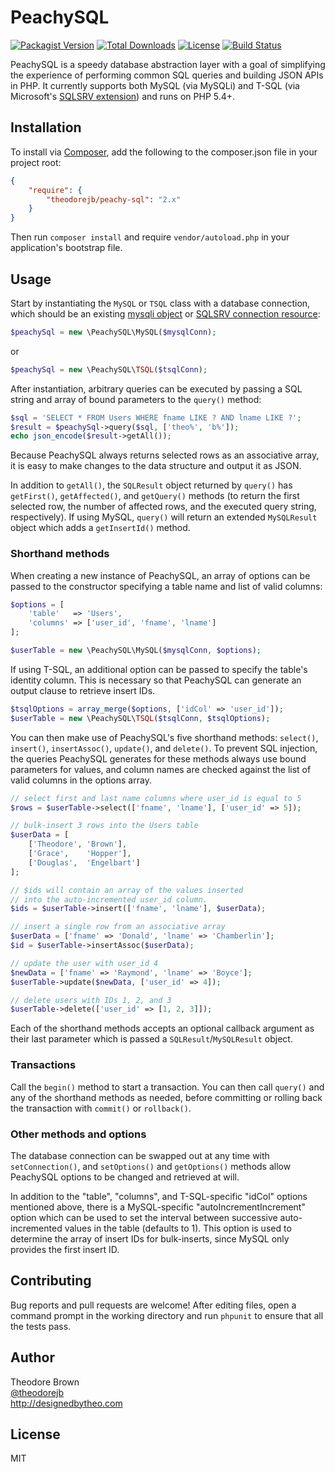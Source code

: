 # PeachySQL

[![Packagist Version](https://img.shields.io/packagist/v/theodorejb/peachy-sql.svg)](https://packagist.org/packages/theodorejb/peachy-sql) [![Total Downloads](https://img.shields.io/packagist/dt/theodorejb/peachy-sql.svg)](https://packagist.org/packages/theodorejb/peachy-sql) [![License](https://img.shields.io/packagist/l/theodorejb/peachy-sql.svg)](https://packagist.org/packages/theodorejb/peachy-sql) [![Build Status](https://travis-ci.org/theodorejb/peachy-sql.svg?branch=master)](https://travis-ci.org/theodorejb/peachy-sql)

PeachySQL is a speedy database abstraction layer with a goal of simplifying the experience of performing common SQL queries and building JSON APIs in PHP. It currently supports both MySQL (via MySQLi) and T-SQL (via Microsoft's [SQLSRV extension](http://www.php.net/manual/en/book.sqlsrv.php)) and runs on PHP 5.4+.

## Installation

To install via [Composer](https://getcomposer.org/), add the following to the composer.json file in your project root:

```json
{
    "require": {
        "theodorejb/peachy-sql": "2.x"
    }
}
```

Then run `composer install` and require `vendor/autoload.php` in your application's bootstrap file.

## Usage

Start by instantiating the `MySQL` or `TSQL` class with a database connection, which should be an existing [mysqli object](http://www.php.net/manual/en/mysqli.construct.php) or [SQLSRV connection resource](http://www.php.net/manual/en/function.sqlsrv-connect.php):

```php
$peachySql = new \PeachySQL\MySQL($mysqlConn);
```
or
```php
$peachySql = new \PeachySQL\TSQL($tsqlConn);
```

After instantiation, arbitrary queries can be executed by passing a SQL string and array of bound parameters to the `query()` method:

```php
$sql = 'SELECT * FROM Users WHERE fname LIKE ? AND lname LIKE ?';
$result = $peachySql->query($sql, ['theo%', 'b%']);
echo json_encode($result->getAll());
```

Because PeachySQL always returns selected rows as an associative array, it is easy to make changes to the data structure and output it as JSON.

In addition to `getAll()`, the `SQLResult` object returned by `query()` has `getFirst()`, `getAffected()`, and `getQuery()` methods (to return the first selected row, the number of affected rows, and the executed query string, respectively). If using MySQL, `query()` will return an extended `MySQLResult` object which adds a `getInsertId()` method.

### Shorthand methods

When creating a new instance of PeachySQL, an array of options can be passed to the constructor specifying a table name and list of valid columns:

```php
$options = [
    'table'   => 'Users',
	'columns' => ['user_id', 'fname', 'lname']
];

$userTable = new \PeachySQL\MySQL($mysqlConn, $options);
```

If using T-SQL, an additional option can be passed to specify the table's identity column. This is necessary so that PeachySQL can generate an output clause to retrieve insert IDs.

```php
$tsqlOptions = array_merge($options, ['idCol' => 'user_id']);
$userTable = new \PeachySQL\TSQL($tsqlConn, $tsqlOptions);
```

You can then make use of PeachySQL's five shorthand methods: `select()`, `insert()`, `insertAssoc()`, `update()`, and `delete()`. To prevent SQL injection, the queries PeachySQL generates for these methods always use bound parameters for values, and column names are checked against the list of valid columns in the options array.

```php
// select first and last name columns where user_id is equal to 5
$rows = $userTable->select(['fname', 'lname'], ['user_id' => 5]);

// bulk-insert 3 rows into the Users table
$userData = [
    ['Theodore', 'Brown'],
    ['Grace',    'Hopper'],
    ['Douglas',  'Engelbart']
];

// $ids will contain an array of the values inserted 
// into the auto-incremented user_id column.
$ids = $userTable->insert(['fname', 'lname'], $userData);

// insert a single row from an associative array
$userData = ['fname' => 'Donald', 'lname' => 'Chamberlin'];
$id = $userTable->insertAssoc($userData);

// update the user with user_id 4
$newData = ['fname' => 'Raymond', 'lname' => 'Boyce'];
$userTable->update($newData, ['user_id' => 4]);

// delete users with IDs 1, 2, and 3
$userTable->delete(['user_id' => [1, 2, 3]]);
```

Each of the shorthand methods accepts an optional callback argument as their last parameter which is passed a `SQLResult`/`MySQLResult` object.

### Transactions

Call the `begin()` method to start a transaction. You can then call `query()` and any of the shorthand methods as needed, before committing or rolling back the transaction with `commit()` or `rollback()`.

### Other methods and options

The database connection can be swapped out at any time with `setConnection()`, and `setOptions()` and `getOptions()` methods allow PeachySQL options to be changed and retrieved at will. 

In addition to the "table", "columns", and T-SQL-specific "idCol" options mentioned above, there is a MySQL-specific "autoIncrementIncrement" option which can be used to set the interval between successive auto-incremented values in the table (defaults to 1). This option is used to determine the array of insert IDs for bulk-inserts, since MySQL only provides the first insert ID.

## Contributing

Bug reports and pull requests are welcome! After editing files, open a command prompt in the working directory and run `phpunit` to ensure that all the tests pass.

## Author

Theodore Brown  
[@theodorejb](https://twitter.com/theodorejb)  
<http://designedbytheo.com>

## License

MIT

